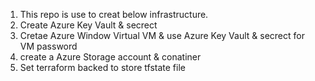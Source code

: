 1. This repo is use to creat below infrastructure.
2. Create Azure Key Vault & secrect 
3. Cretae Azure Window Virtual VM & use Azure Key Vault & secrect for VM password
4. create a Azure Storage account & conatiner
5. Set terraform backed to store tfstate file

